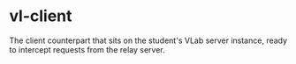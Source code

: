 # vl-client

The client counterpart that sits on the student's VLab server instance, ready to intercept requests from the relay server.
